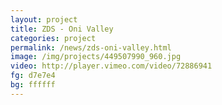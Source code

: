 ```yaml
---
layout: project
title: ZDS - Oni Valley
categories: project
permalink: /news/zds-oni-valley.html
image: /img/projects/449507990_960.jpg
video: http://player.vimeo.com/video/72886941
fg: d7e7e4
bg: ffffff
---
```


